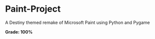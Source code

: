 # Paint-Project

A Destiny themed remake of Microsoft Paint using Python and Pygame

**Grade: 100%**
